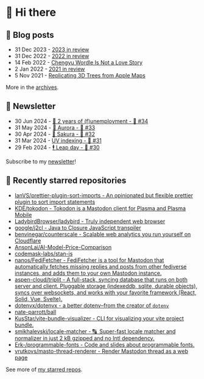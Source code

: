 # 👋 Hi there

## 📝 Blog posts

<!-- feed start -->
- 31 Dec 2023 - [2023 in review](https://cheeaun.com/blog/2023/12/2023-in-review/)
- 31 Dec 2022 - [2022 in review](https://cheeaun.com/blog/2022/12/2022-in-review/)
- 14 Feb 2022 - [Chengyu Wordle Is Not a Love Story](https://cheeaun.com/blog/2022/02/chengyu-wordle-is-not-a-love-story/)
- 2 Jan 2022 - [2021 in review](https://cheeaun.com/blog/2022/01/2021-in-review/)
- 5 Nov 2021 - [Replicating 3D Trees from Apple Maps](https://cheeaun.com/blog/2021/11/replicating-3d-trees-apple-maps/)
<!-- feed end -->

More in the [archives](https://cheeaun.com/blog/archives/).

## 📰 Newsletter

<!-- newsletter start -->
- 30 Jun 2024 - [🎂 2 years of (f)unemployment - 🥫 #34](https://cheeaun.substack.com/p/2-years-of-funemployment-34)
- 31 May 2024 - [🌌 Aurora - 🥫 #33](https://cheeaun.substack.com/p/aurora-33)
- 30 Apr 2024 - [🌸 Sakura - 🥫 #32](https://cheeaun.substack.com/p/sakura-32)
- 31 Mar 2024 - [UV indexing - 🥫 #31](https://cheeaun.substack.com/p/uv-indexing-31)
- 29 Feb 2024 - [🕴️ Leap day - 🥫 #30](https://cheeaun.substack.com/p/leap-day-30)
<!-- newsletter end -->

Subscribe to my [newsletter](https://cheeaun.substack.com/)!

## 🌟 Recently starred repositories

<!-- starred repos start -->
- [IanVS/prettier-plugin-sort-imports - An opinionated but flexible prettier plugin to sort import statements](https://github.com/IanVS/prettier-plugin-sort-imports)
- [KDE/tokodon - Tokodon is a Mastodon client for Plasma and Plasma Mobile](https://github.com/KDE/tokodon)
- [LadybirdBrowser/ladybird - Truly independent web browser](https://github.com/LadybirdBrowser/ladybird)
- [google/j2cl - Java to Closure JavaScript transpiler](https://github.com/google/j2cl)
- [benvinegar/counterscale - Scalable web analytics you run yourself on Cloudflare](https://github.com/benvinegar/counterscale)
- [AnsonLai/AI-Model-Price-Comparison](https://github.com/AnsonLai/AI-Model-Price-Comparison)
- [codemask-labs/stan-js](https://github.com/codemask-labs/stan-js)
- [nanos/FediFetcher - FediFetcher is a tool for Mastodon that automatically fetches missing replies and posts from other fediverse instances, and adds them to your own Mastodon instance.](https://github.com/nanos/FediFetcher)
- [aspen-cloud/triplit - A full-stack, syncing database that runs on both server and client. Pluggable storage (indexeddb, sqlite, durable objects), syncs over websockets, and works with your favorite framework (React, Solid, Vue, Svelte).](https://github.com/aspen-cloud/triplit)
- [dotenvx/dotenvx - a better dotenv–from the creator of `dotenv`](https://github.com/dotenvx/dotenvx)
- [nate-parrott/ball](https://github.com/nate-parrott/ball)
- [KusStar/vite-bundle-visualizer - CLI for visualizing your vite project bundle.](https://github.com/KusStar/vite-bundle-visualizer)
- [smikhalevski/locale-matcher - 🔠 Super-fast locale matcher and normalizer in just 2 kB gzipped and no Intl dependency.](https://github.com/smikhalevski/locale-matcher)
- [Erk-/programmable-fonts - Code and slides about programmable fonts.](https://github.com/Erk-/programmable-fonts)
- [vrutkovs/masto-thread-renderer - Render Mastodon thread as a web page](https://github.com/vrutkovs/masto-thread-renderer)
<!-- starred repos end -->

See more of [my starred repos](https://github.com/stars/cheeaun/).
